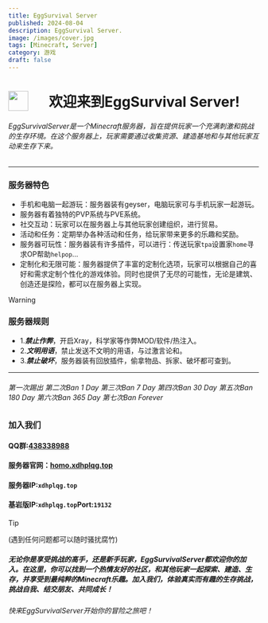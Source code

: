 ```yaml
---
title: EggSurvival Server
published: 2024-08-04
description: EggSurvival Server.
image: /images/cover.jpg
tags: [Minecraft, Server]
category: 游戏
draft: false
---
```


<div align="center">
<img align="left" src="https://github.com/XianDHP/xiandhp.github.io/blob/main/favicon.png?raw=true" width="40" heiget="40"></img>
<h1>欢迎来到EggSurvival Server!</h1>
</div>

###### EggSurvivalServer是一个Minecraft服务器，旨在提供玩家一个充满刺激和挑战的生存环境。在这个服务器上，玩家需要通过收集资源、建造基地和与其他玩家互动来生存下来。
---
### 服务器特色
- 手机和电脑一起游玩：服务器装有geyser，电脑玩家可与手机玩家一起游玩。
- 服务器有着独特的PVP系统与PVE系统。
- 社交互动：玩家可以在服务器上与其他玩家创建组织，进行贸易。
- 活动和任务：定期举办各种活动和任务，给玩家带来更多的乐趣和奖励。
- 服务器可玩性：服务器装有许多插件，可以进行：传送玩家`tpa`设置家`home`寻求OP帮助`helpop`...
- 定制化和无限可能：服务器提供了丰富的定制化选项，玩家可以根据自己的喜好和需求定制个性化的游戏体验。同时也提供了无尽的可能性，无论是建筑、创造还是探险，都可以在服务器上实现。

>[!WARNING] 
>### 服务器规则
> - 1.***禁止作弊***，开启Xray，科学家等作弊MOD/软件/热注入。
> - 2.***文明用语***，禁止发送不文明的用语，与过激言论和。
> - 3.***禁止破坏***，服务器装有回放插件，偷拿物品、拆家、破坏都可查到。
> ---
> ###### 第一次踢出 第二次Ban *1 Day* 第三次Ban *7 Day* 第四次Ban *30 Day* 第五次Ban *180 Day* 第六次Ban *365 Day* 第七次Ban *Forever*



### 加入我们
#### QQ群:[438338988](http://qm.qq.com/cgi-bin/qm/qr?_wv=1027&k=BfqvExMUQoDG3PeCt71PYUj3cjxN_rfn&authKey=O435nlMgqRiQ%2F%2B7fQzAAUZMfvxoADr6RccZJFCc40ZtuaOw6DRJcx3%2Fo7WfB9DVI&noverify=0&group_code=438338988)
#### 服务器官网：[homo.xdhplqg.top](https://homo.xdhplqg.top)
#### 服务器IP:`xdhplqg.top`
#### 基岩版IP:`xdhplqg.top`Port:`19132`

>[!TIP]
> (遇到任何问题都可以随时骚扰腐竹)
##### 无论你是享受挑战的高手，还是新手玩家，EggSurvivalServer都欢迎你的加入。在这里，你可以找到一个热情友好的社区，和其他玩家一起探索、建造、生存，并享受到最纯粹的Minecraft乐趣。加入我们，体验真实而有趣的生存挑战，挑战自我、结交朋友、共同成长！

###### 快来EggSurvivalServer开始你的冒险之旅吧！
